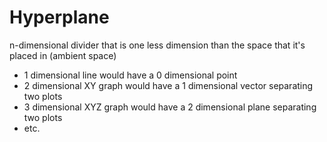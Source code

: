 # Hyperplane

n-dimensional divider that is one less dimension than the space that it's placed in (ambient space)

- 1 dimensional line would have a 0 dimensional point
- 2 dimensional XY graph would have a 1 dimensional vector separating two plots
- 3 dimensional XYZ graph would have a 2 dimensional plane separating two plots
- etc.